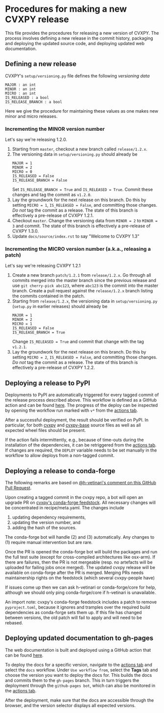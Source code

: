 # Procedures for making a new CVXPY release

This file provides the procedures for releasing a new version of CVXPY.
The process involves defining a new release in the commit history,
packaging and deploying the updated source code, and deploying updated 
web documentation.

## Defining a new release

CVXPY's `setup/versioning.py` file defines the following *versioning data*
   ```
   MAJOR : an int
   MINOR : an int
   MICRO : an int
   IS_RELEASED : a bool
   IS_RELEASE_BRANCH : a bool
   ```
Here we give the procedure for maintaining these values
as one makes new minor and micro releases.

### Incrementing the MINOR version number

Let's say we're releasing 1.2.0.

1. Starting from ``master``, checkout a new branch called ``release/1.2.x``.
2. The versioning data in `setup/versioning.py` should already be
   ```
   MAJOR = 1
   MINOR = 2
   MICRO = 0
   IS_RELEASED = False
   IS_RELEASE_BRANCH = False
   ```
   Set ``IS_RELEASE_BRANCH = True`` and ``IS_RELEASED = True``.
   Commit these changes and tag the commit as ``v1.2.0``.
3. Lay the groundwork for the next release on this branch.
   Do this by setting ``MICRO = 1``, ``IS_RELEASED = False``, and
   committing those changes.
   *Do not* tag the commit as a release.
   The state of this branch is effectively a pre-release of 
   CVXPY 1.2.1.
4. Checkout ``master``. Change the versioning data 
   from ``MINOR = 2`` to ``MINOR = 3`` and commit.
   The state of this branch is effectively a pre-release of
   CVXPY 1.3.0.
5. Update `docs/source/index.rst` to say "Welcome to CVXPY 1.3"

### Incrementing the MICRO version number (a.k.a., releasing a patch)

Let's say we're releasing CVXPY 1.2.1

1. Create a new branch `patch/1.2.1` from `release/1.2.x`. Go through all commits merged into the master branch since the previous release and use `git cherry-pick abc123`, where `abc123` is the commit into the master branch. Create a pull request against the `release/1.2.x` branch listing the commits contained in the patch.
2. Starting from ``release/1.2.x``, the versioning data in `setup/versioning.py` (`setup.py` in earlier releases) should already be
   ```
   MAJOR = 1
   MINOR = 2
   MICRO = 1
   IS_RELEASED = False
   IS_RELEASE_BRANCH = True
   ```
   Change ``IS_RELEASED = True`` and commit that change with
   the tag ``v1.2.1``.
3. Lay the groundwork for the next release on this branch.
   Do this by setting ``MICRO = 2``, ``IS_RELEASED = False``, and 
   committing those changes.
   *Do not* tag the commit as a release.
   The state of this branch is effectively a pre-release of 
   CVXPY 1.2.2.

## Deploying a release to PyPI

Deployments to PyPI are automatically triggered for every tagged commit of the release process described above.
This workflow is defined as a GitHub action and can be found [here](https://github.com/cvxpy/cvxpy/blob/master/.github/workflows/build.yml).
The progress of the deploy can be inspected by opening the workflow run marked with `v*` from the [actions tab](https://github.com/cvxpy/cvxpy/actions).

After a successful deployment, the result should be verified on PyPI.
In particular, for both [cvxpy](https://pypi.org/project/cvxpy/) and [cvxpy-base](https://pypi.org/project/cvxpy-base/) 
source files as well as all expected wheel files should be present.

If the action fails intermittently, e.g., because of time-outs during the installation of the dependencies, it can be retriggered from the [actions tab](https://github.com/cvxpy/cvxpy/actions).
If changes are required, the `DEPLOY` variable needs to be set manually in the workflow to allow deploys from a non-tagged commit.


## Deploying a release to conda-forge

The following remarks are based on [@h-vetinari's comment on this GitHub Pull Request](https://github.com/cvxpy/cvxpy/pull/1598#discussion_r787062572).

Upon creating a tagged commit in the cvxpy repo, a bot will open an upgrade PR on [cvxpy's conda-forge feedstock](https://github.com/conda-forge/cvxpy-feedstock).
All necessary changes will be concentrated in recipe/meta.yaml.
The changes include 
 1. updating dependency requirements,
 2. updating the version number, and 
 3. adding the hash of the sources.

The conda-forge bot will handle (2) and (3) automatically.
Any changes to (1) require manual intervention but are rare.

Once the PR is opened the conda-forge bot will build the packages and run the full test suite
(except for cross-compiled architectures like osx-arm).
If there are failures, then the PR is not mergeable
(resp. no artefacts will be uploaded for failing jobs once merged).
The updated cvxpy release will be available on conda-forge after the PR is merged.
Merging PRs needs maintainership rights on the feedstock (which several cvxpy-people have)

If issues come up then we can ask h-vetinari or conda-forge/core for help,
although we should only ping conda-forge/core if h-vetinari is unavailable.

An import note: cvxpy's conda-forge feedstock includes a patch to remove ``pyproject.toml``,
because it ignores and tramples over the required build dependencies as conda-forge sets them up.
If this file has changed between versions, the old patch will fail to apply and will need to be rebased.

## Deploying updated documentation to gh-pages

The web documentation is built and deployed using a GitHub action that can be found [here](https://github.com/cvxpy/cvxpy/blob/master/.github/workflows/docs.yml).

To deploy the docs for a specific version, navigate to the [actions tab](https://github.com/cvxpy/cvxpy/actions) and select the `docs` workflow.
Under `Use workflow from`, select the **Tags** tab and choose the version you want to deploy the docs for.
This builds the docs and commits them to the `gh-pages` branch. This in turn triggers the deployment through the `github-pages bot`, which can also be monitored in the [actions tab](https://github.com/cvxpy/cvxpy/actions).

After the deployment, make sure that the docs are accessible through the browser, and the version selector displays all expected versions.

